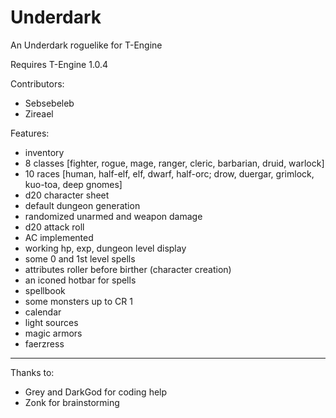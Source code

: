 Underdark
=========

An Underdark roguelike for T-Engine

Requires T-Engine 1.0.4

Contributors:
- Sebsebeleb
- Zireael

Features:
- inventory
- 8 classes [fighter, rogue, mage, ranger, cleric, barbarian, druid, warlock]
- 10 races [human, half-elf, elf, dwarf, half-orc; drow, duergar, grimlock, kuo-toa, deep gnomes]
- d20 character sheet
- default dungeon generation
- randomized unarmed and weapon damage
- d20 attack roll
- AC implemented
- working hp, exp, dungeon level display
- some 0 and 1st level spells
- attributes roller before birther (character creation)
- an iconed hotbar for spells
- spellbook
- some monsters up to CR 1
- calendar
- light sources
- magic armors
- faerzress

***
Thanks to:
- Grey and DarkGod for coding help
- Zonk for brainstorming

